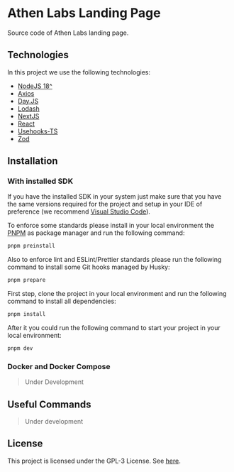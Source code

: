 # Athen Labs Landing Page

Source code of Athen Labs landing page.

## Technologies

In this project we use the following technologies:

- [NodeJS 18^](https://nodejs.org/en)
- [Axios](https://axios-http.com/)
- [Day.JS](https://day.js.org/)
- [Lodash](https://lodash.com/)
- [NextJS](https://nextjs.org/)
- [React](https://react.dev/)
- [Usehooks-TS](https://usehooks-ts.com/)
- [Zod](https://zod.dev/)

## Installation

### With installed SDK

If you have the installed SDK in your system just make sure that you have the same versions required for the project and setup in your IDE of preference (we recommend [Visual Studio Code](https://code.visualstudio.com/)).

To enforce some standards please install in your local environment the [PNPM](https://pnpm.io/) as package manager and run the following command:

```bash
pnpm preinstall
```

Also to enforce lint and ESLint/Prettier standards please run the following command to install some Git hooks managed by Husky:

```bash
pnpm prepare
```

First step, clone the project in your local environment and run the following command to install all dependencies:

```bash
pnpm install
```

After it you could run the following command to start your project in your local environment:

```bash
pnpm dev
```

### Docker and Docker Compose

> Under Development

## Useful Commands

> Under development

## License

This project is licensed under the GPL-3 License. See [here](LICENSE.md).
